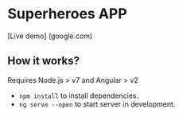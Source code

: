 # Superheroes APP 

[Live demo] (google.com)

## How it works?

Requires Node.js > v7 and Angular > v2

* `npm install` to install dependencies.
* `ng serve --open` to start server in development.
